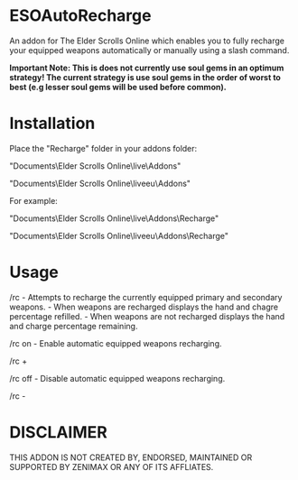 ESOAutoRecharge
=============

An addon for The Elder Scrolls Online which enables you to fully recharge your equipped weapons automatically or manually using a slash command. 

**Important Note: This is does not currently use soul gems in an optimum strategy! The current strategy is use soul gems in the order of worst to best (e.g lesser soul gems will be used before common).**

Installation
=============

Place the "Recharge" folder in your addons folder:

"Documents\Elder Scrolls Online\live\Addons"

"Documents\Elder Scrolls Online\liveeu\Addons"

For example:

"Documents\Elder Scrolls Online\live\Addons\Recharge"

"Documents\Elder Scrolls Online\liveeu\Addons\Recharge"

Usage
=============

/rc 		- Attempts to recharge the currently equipped primary and secondary weapons.
			- When weapons are recharged displays the hand and chagre percentage refilled.
			- When weapons are not recharged displays the hand and charge percentage remaining.


/rc on  	- Enable automatic equipped weapons recharging.

/rc +


/rc off 	- Disable automatic equipped weapons recharging.

/rc -

DISCLAIMER
=============
THIS ADDON IS NOT CREATED BY, ENDORSED, MAINTAINED OR SUPPORTED BY ZENIMAX OR ANY OF ITS AFFLIATES.
